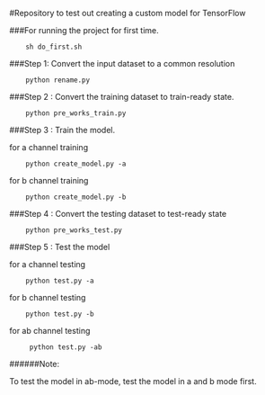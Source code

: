 #Repository to test out creating a custom model for TensorFlow

###For running the project for first time.

        sh do_first.sh
###Step 1: Convert the input dataset to a common resolution

        python rename.py
        
###Step 2 : Convert the training dataset to train-ready state.

        python pre_works_train.py
        
###Step 3 : Train the model.

  for a channel training
  
        python create_model.py -a 
  
  for b channel training
  
        python create_model.py -b 
        
###Step 4 : Convert the testing dataset to test-ready state

        python pre_works_test.py
        
###Step 5 : Test the model

  for a channel testing
  
        python test.py -a 
  
  for b channel testing
  
        python test.py -b
        
  for ab channel testing
  
         python test.py -ab
         
######Note:

To test the model in ab-mode, test the model in a and b mode first.
       
